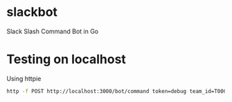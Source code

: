 # slackbot
Slack Slash Command Bot in Go

# Testing on localhost
Using httpie
```bash
http -f POST http://localhost:3000/bot/command token=debug team_id=T0001 team_domain=example channel_id=C2147483705 channel_name=test user_id=U2147483697 user_name=Chris command=/weather text=94070
```
